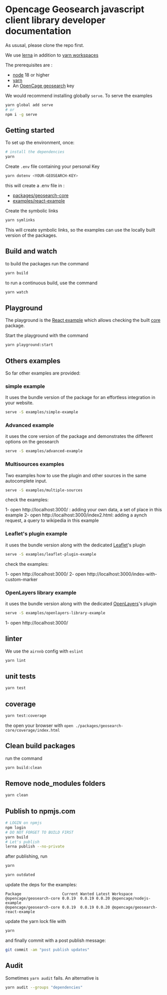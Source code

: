 # Opencage Geosearch javascript client library developer documentation

As ususal, please clone the repo first.

We use [lerna](https://lerna.js.org/) in addition to [yarn workspaces](https://classic.yarnpkg.com/lang/en/docs/workspaces/)

The prerequisites are :

- [node](https://nodejs.org/en/download/) 18 or higher
- [yarn](https://yarnpkg.com/)
- An [OpenCage geosearch](https://opencagedata.com/geosearch) key

We would recommend installing globally `serve`. To serve the examples

```bash
yarn global add serve
# or
npm i -g serve
```

## Getting started

To set up the environment, once:

```bash
# install the dependencies
yarn
```

Create `.env` file containing your personal Key

```bash
yarn dotenv <YOUR-GEOSEARCH-KEY>
```

this will create a .env file in :

- [packages/geosearch-core](./packages/geosearch-core)
- [examples/react-example](./examples/react-example)

Create the symbolic links

```bash
yarn symlinks
```

This will create symbolic links, so the examples can use the locally built version of the packages.

## Build and watch

to build the packages run the command

```bash
yarn build
```

to run a continuous build, use the command

```bash
yarn watch
```

## Playground

The playground is the [React example](./examples/react-example) which allows checking the built [core](./packages/geosearch-core) package.

Start the playground with the command

```bash
yarn playground:start
```

## Others examples

So far other examples are provided:

### simple example

It uses the bundle version of the package for an effortless integration in your website.

```bash
serve -S examples/simple-example
```

### Advanced example

it uses the core version of the package and demonstrates the different options on the geosearch

```bash
serve -S examples/advanced-example
```

### Multisources examples

Two examples how to use the plugin and other sources in the same autocomplete input.

```bash
serve -S examples/multiple-sources
```

check the examples:

1- open http://localhost:3000/ : adding your own data, a set of place in this example
2- open http://localhost:3000/index2.html: adding a aynch request, a query to wikipedia in this example

### Leaflet's plugin example

it uses the bundle version along with the dedicated [Leaflet](https://leafletjs.com/)'s plugin

```bash
serve -S examples/leaflet-plugin-example
```

check the examples:

1- open http://localhost:3000/
2- open http://localhost:3000/index-with-custom-marker

### OpenLayers library example

it uses the bundle version along with the dedicated [OpenLayers](https://openlayers.org/)'s plugin

```bash
serve -S examples/openlayers-library-example
```

1- open http://localhost:3000/

## linter

We use the `airnnb` config with `eslint`

```bash
yarn lint
```

## unit tests

```bash
yarn test
```

## coverage

```bash
yarn test:coverage
```

the open your browser with `open ./packages/geosearch-core/coverage/index.html`

## Clean build packages

run the command

```bash
yarn build:clean
```

## Remove node_modules folders

```bash
yarn clean
```

## Publish to npmjs.com

```bash
# LOGIN on npmjs
npm login
# DO NOT FORGET TO BUILD FIRST
yarn build
# Let's publish
lerna publish --no-private

```

after publishing, run

```bash
yarn

yarn outdated
```

update the deps for the examples:

```
Package                  Current Wanted Latest Workspace
@opencage/geosearch-core 0.0.19  0.0.19 0.0.20 @opencage/nodejs-example
@opencage/geosearch-core 0.0.19  0.0.19 0.0.20 @opencage/geosearch-react-example
```

update the yarn lock file with

```bash
yarn
```

and finally commit with a post publish message:

```bash
git commit -am "post publish updates"
```

## Audit

Sometimes `yarn audit` fails. An alternative is

```bash
yarn audit --groups "dependencies"
```
